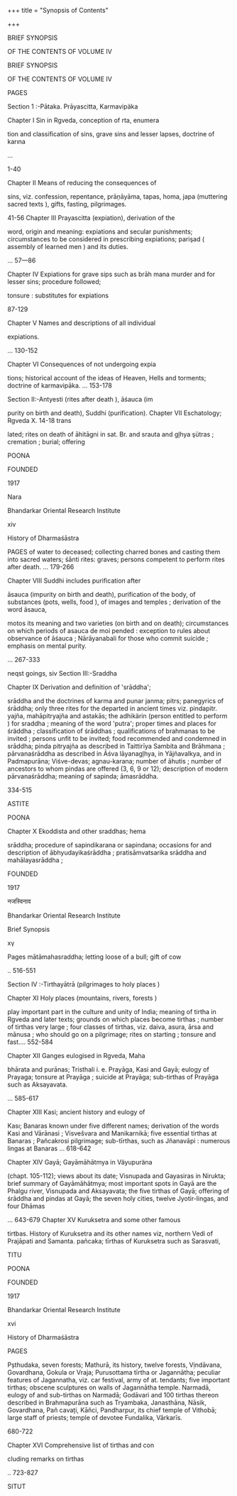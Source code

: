 +++
title = "Synopsis of Contents"

+++

BRIEF SYNOPSIS

OF THE CONTENTS OF VOLUME IV

BRIEF SYNOPSIS

OF THE CONTENTS OF VOLUME IV

PAGES

Section 1 :-Pātaka. Prāyascitta, Karmavipäka

Chapter I Sin in Rgveda, conception of rta, enumera

tion and classification of sins, grave sins and lesser lapses, doctrine of karına

...

1-40

Chapter II Means of reducing the consequences of

sins, viz. confession, repentance, prāņāyāma, tapas, homa, japa (muttering sacred texts ), gifts, fasting, pilgrimages.

41-56 Chapter III Prayascitta (expiation), derivation of the

word, origin and meaning: expiations and secular punishments; circumstances to be considered in prescribing expiations; parişad ( assembly of learned men ) and its duties.

... 57—86

Chapter IV Expiations for grave sips such as brāh mana murder and for lesser sins; procedure followed;

tonsure : substitutes for expiations

87-129

Chapter V Names and descriptions of all individual

expiations.

... 130-152

Chapter VI Consequences of not undergoing expia

tions; historical account of the ideas of Heaven, Hells and torments; doctrine of karmavipāka. ... 153-178

Section II:-Antyesti (rites after death ), āśauca (im

purity on birth and death), Suddhi (purification). Chapter VII Eschatology; Rgveda X. 14-18 trans

lated; rites on death of āhitāgni in sat. Br. and srauta and gļhya şütras ; cremation ; burial; offering

POONA

FOUNDED

1917

Nara

Bhandarkar Oriental Research Institute

xiv

History of Dharmaśāstra

PAGES of water to deceased; collecting charred bones and casting them into sacred waters; śānti rites: graves; persons competent to perform rites after death. ... 179-266

Chapter VIII Suddhi includes purification after

āsauca (impurity on birth and death), purification of the body, of substances (pots, wells, food ), of images and temples ; derivation of the word āsauca,

motos its meaning and two varieties (on birth and on death); circumstances on which periods of asauca de moi pended : exception to rules about observance of āśauca ; Nārāyanabali for those who commit suicide ; emphasis on mental purity.

... 267-333

neqst goings, siv Section III:-Sraddha

Chapter IX Derivation and definition of 'srāddha';

srāddha and the doctrines of karma and punar janma; pitrs; panegyrics of śrāddha; only three rites for the departed in ancient times viz. pindapitr. yajña, mahāpitryajña and astakās; the adhikärin (person entitled to perform ) for sraddha ; meaning of the word 'putra'; proper times and places for śräddha ; classification of śrāddhas ; qualifications of brahmanas to be invited ; persons unfit to be invited; food recommended and condemned in srāddha; pinda pitryajña as described in Taittirīya Sambita and Brāhmana ; pārvanaśrāddha as described in Āśva lāyanagļhya, in Yājñavalkya, and in Padmapurāna; Viśve-devas; agnau-karana; number of āhutis ; number of ancestors to whom pindas are offered (3, 6, 9 or 12); description of modern pārvanaśrāddha; meaning of sapinda; āmasrāddha.

334-515

ASTITE

POONA

Chapter X Ekoddista and other sraddhas; hema

srāddha; procedure of sapindikarana or sapindana; occasions for and description of ābhyudayikaśrāddha ; pratisāmvatsarika srāddha and mahālayasrāddha ;

FOUNDED

1917

नजस्विनाव

Bhandarkar Oriental Research Institute

Brief Synopsis

хү

Pages mātāmahasraddha; letting loose of a bull; gift of cow

.. 516-551

Section IV :-Tirthayātrā (pilgrimages to holy places )

Chapter XI Holy places (mountains, rivers, forests )

play important part in the culture and unity of India; meaning of tirtha in Rgveda and later texts; grounds on which places become tirthas ; number of tirthas very large ; four classes of tirthas, viz. daiva, asura, ārsa and mānusa ; who should go on a pilgrimage; rites on starting ; tonsure and fast.... 552-584

Chapter XII Ganges eulogised in Rgveda, Maha

bhārata and purānas; Tristhali i. e. Prayāga, Kasi and Gayā; eulogy of Prayaga; tonsure at Prayāga ; suicide at Prayāga; sub-tirthas of Prayāga such as Aksayavata.

... 585-617

Chapter XIII Kasi; ancient history and eulogy of

Kası; Banaras known under five different names; derivation of the words Kasi and Vārānasi ; Visvešvara and Manikarnikā; five essential tirthas at Banaras ; Pañcakrosi pilgrimage; sub-tīrthas, such as Jñanavāpi : numerous lingas at Banaras ... 618-642

Chapter XIV Gayā; Gayāmāhātmya in Väyupuräna

(chapt. 105-112); views about its date; Visnupada and Gayasiras in Nirukta; brief summary of Gayāmāhātmya; most important spots in Gayā are the Phalgu river, Visnupada and Aksayavata; the five tirthas of Gayā; offering of śrāddha and pindas at Gayā; the seven holy cities, twelve Jyotir-lingas, and four Dhāmas

... 643-679 Chapter XV Kuruksetra and some other famous

tirtbas. History of Kuruksetra and its other names viz, northern Vedi of Prajāpati and Samanta. pañcaka; tīrthas of Kuruksetra such as Sarasvati,

TITU

POONA

FOUNDED

1917

Bhandarkar Oriental Research Institute

xvi

History of Dharmaśāstra

PAGES

Pșthudaka, seven forests; Mathurā, its history, twelve forests, Vịndāvana, Govardhana, Gokula or Vraja; Purusottama tīrtha or Jagannātha; peculiar features of Jagannatha, viz. car festival, army of at. tendants; five important tirthas; obscene sculptures on walls of Jagannātha temple. Narmadā, eulogy of and sub-tirthas on Narmadā; Godāvari and 100 tirthas thereon described in Brahmapurāna such as Tryambaka, Janasthāna, Nāsik, Govardhana, Pañ cavați, Kāñci, Pandharpur, its chief temple of Vithobā; large staff of priests; temple of devotee Fundalika, Vārkarīs.

680-722

Chapter XVI Comprehensive list of tirthas and con

cluding remarks on tirthas

.. 723-827

SITUT
